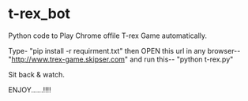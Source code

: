 # t-rex_bot
Python code to Play Chrome offile T-rex Game automatically.

Type-
"pip install -r requirment.txt"
 then
 OPEN this url in any browser-- "http://www.trex-game.skipser.com"
 and run this-- "python t-rex.py"
 
 Sit back & watch.
 
 ENJOY......!!!!

